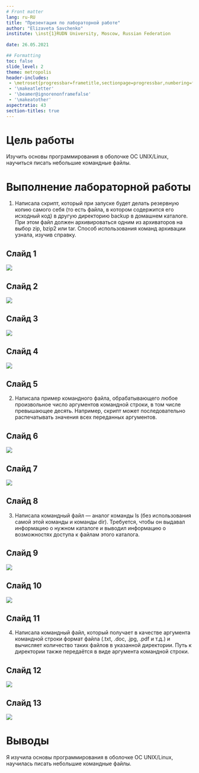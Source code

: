 ```yaml
---
# Front matter
lang: ru-RU
title: "Презентация по лабораторной работе"
author: "Elizaveta Savchenko"
institute: \inst{1}RUDN University, Moscow, Russian Federation
	
date: 26.05.2021

## Formatting
toc: false
slide_level: 2
theme: metropolis
header-includes: 
 - \metroset{progressbar=frametitle,sectionpage=progressbar,numbering=fraction}
 - '\makeatletter'
 - '\beamer@ignorenonframefalse'
 - '\makeatother'
aspectratio: 43
section-titles: true
---
```



# Цель работы

Изучить основы программирования в оболочке ОС UNIX/Linux, научиться писать небольшие командные файлы.

# Выполнение лабораторной работы

1. Написала скрипт, который при запуске будет делать резервную копию самого себя (то есть файла, в котором содержится его исходный код) в другую директорию backup в домашнем каталоге. При этом файл должен архивироваться одним из архиваторов на выбор zip, bzip2 или tar. Способ использования команд архивации узнала, изучив справку.

## Cлайд 1

 ![](image/lab11.0.png)

## Слайд 2

 ![](image/lab11.1.png)

## Слайд 3

 ![](image/lab11.2.png)

## Слайд 4

 ![](image/lab11.3.png)

## Слайд 5

2. Написала пример командного файла, обрабатывающего любое произвольное
число аргументов командной строки, в том числе превышающее десять. Например, скрипт может последовательно распечатывать значения всех переданных
аргументов.

## Слайд 6

 ![](image/lab11.4.png)
 
## Слайд 7

 ![](image/lab11.5.png)

## Слайд 8

3. Написала командный файл — аналог команды ls (без использования самой этой
команды и команды dir). Требуется, чтобы он выдавал информацию о нужном
каталоге и выводил информацию о возможностях доступа к файлам этого каталога.

## Слайд 9

 ![](image/lab11.9.png)

## Слайд 10

 ![](image/lab11.6.png)

## Слайд 11

4. Написала командный файл, который получает в качестве аргумента командной
строки формат файла (.txt, .doc, .jpg, .pdf и т.д.) и вычисляет количество
таких файлов в указанной директории. Путь к директории также передаётся в
виде аргумента командной строки.

## Слайд 12

 ![](image/lab11.7.png)

## Слайд 13

 ![](image/lab11.8.png)



# Выводы
 Я изучила основы программирования в оболочке ОС UNIX/Linux, научилась писать небольшие командные файлы.

